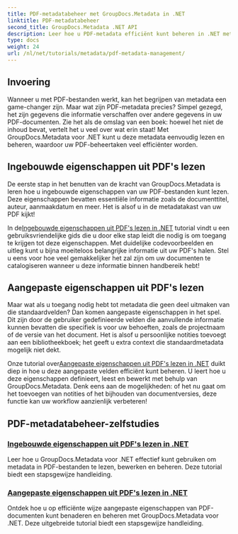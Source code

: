 ```yaml
---
title: PDF-metadatabeheer met GroupDocs.Metadata in .NET
linktitle: PDF-metadatabeheer
second_title: GroupDocs.Metadata .NET API
description: Leer hoe u PDF-metadata efficiënt kunt beheren in .NET met behulp van GroupDocs.Metadata. Deze uitgebreide gids behandelt alles van het toevoegen, bewerken en extraheren van metadata tot best practices voor naadloze implementatie in uw .NET-toepassingen.
type: docs
weight: 24
url: /nl/net/tutorials/metadata/pdf-metadata-management/
---
```

## Invoering

Wanneer u met PDF-bestanden werkt, kan het begrijpen van metadata een game-changer zijn. Maar wat zijn PDF-metadata precies? Simpel gezegd, het zijn gegevens die informatie verschaffen over andere gegevens in uw PDF-documenten. Zie het als de omslag van een boek: hoewel het niet de inhoud bevat, vertelt het u veel over wat erin staat! Met GroupDocs.Metadata voor .NET kunt u deze metadata eenvoudig lezen en beheren, waardoor uw PDF-beheertaken veel efficiënter worden.

## Ingebouwde eigenschappen uit PDF's lezen

De eerste stap in het benutten van de kracht van GroupDocs.Metadata is leren hoe u ingebouwde eigenschappen van uw PDF-bestanden kunt lezen. Deze eigenschappen bevatten essentiële informatie zoals de documenttitel, auteur, aanmaakdatum en meer. Het is alsof u in de metadatakast van uw PDF kijkt!

 In de[Ingebouwde eigenschappen uit PDF's lezen in .NET](./reading-built-in-properties-from-pdf/) tutorial vindt u een gebruiksvriendelijke gids die u door elke stap leidt die nodig is om toegang te krijgen tot deze eigenschappen. Met duidelijke codevoorbeelden en uitleg kunt u bijna moeiteloos belangrijke informatie uit uw PDF's halen. Stel u eens voor hoe veel gemakkelijker het zal zijn om uw documenten te catalogiseren wanneer u deze informatie binnen handbereik hebt!

## Aangepaste eigenschappen uit PDF's lezen

Maar wat als u toegang nodig hebt tot metadata die geen deel uitmaken van die standaardvelden? Dan komen aangepaste eigenschappen in het spel. Dit zijn door de gebruiker gedefinieerde velden die aanvullende informatie kunnen bevatten die specifiek is voor uw behoeften, zoals de projectnaam of de versie van het document. Het is alsof u persoonlijke notities toevoegt aan een bibliotheekboek; het geeft u extra context die standaardmetadata mogelijk niet dekt.

 Onze tutorial over[Aangepaste eigenschappen uit PDF's lezen in .NET](./reading-custom-properties-from-pdf/) duikt diep in hoe u deze aangepaste velden efficiënt kunt beheren. U leert hoe u deze eigenschappen definieert, leest en bewerkt met behulp van GroupDocs.Metadata. Denk eens aan de mogelijkheden: of het nu gaat om het toevoegen van notities of het bijhouden van documentversies, deze functie kan uw workflow aanzienlijk verbeteren!

## PDF-metadatabeheer-zelfstudies
### [Ingebouwde eigenschappen uit PDF's lezen in .NET](./reading-built-in-properties-from-pdf/)
Leer hoe u GroupDocs.Metadata voor .NET effectief kunt gebruiken om metadata in PDF-bestanden te lezen, bewerken en beheren. Deze tutorial biedt een stapsgewijze handleiding.
### [Aangepaste eigenschappen uit PDF's lezen in .NET](./reading-custom-properties-from-pdf/)
Ontdek hoe u op efficiënte wijze aangepaste eigenschappen van PDF-documenten kunt benaderen en beheren met GroupDocs.Metadata voor .NET. Deze uitgebreide tutorial biedt een stapsgewijze handleiding.